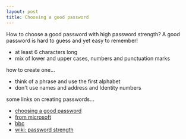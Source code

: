 ```yaml
---
layout: post
title: Choosing a good password
---
```


How to choose a good password with high password strength? A good password is hard to guess and yet easy to remember!

- at least 6 characters long
- mix of lower and upper cases, numbers and punctuation marks

how to create one...

- think of a phrase and use the first alphabet
- don't use names and address and Identity numbers

some links on creating passwords...

- [choosing a good password](http://www.cs.umd.edu/faq/Passwords.shtml)
- [from microsoft](http://www.microsoft.com/protect/yourself/password/create.mspx)
- [bbc ](http://news.bbc.co.uk/1/hi/magazine/7090407.stm)
- [wiki: password strength](http://en.wikipedia.org/wiki/Password_strength)
